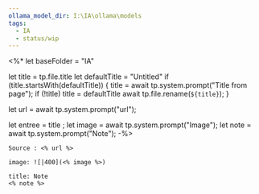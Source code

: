 ```yaml
---
ollama_model_dir: I:\IA\ollama\models
tags:
  - IA
  - status/wip
---
```

<%*
  let baseFolder = "IA"

  let title = tp.file.title
  let defaultTitle = "Untitled"
  if (title.startsWith(defaultTitle)) {
    title = await tp.system.prompt("Title from page");
    if (!title) title = defaultTitle
    await tp.file.rename(`${title}`);
  } 

let url = await tp.system.prompt("url");

let entree = title ;
let image = await tp.system.prompt("Image");
let note = await tp.system.prompt("Note");
-%>
````ad-tip
Source : <% url %>

image: ![|400](<% image %>)

````

````ad-note
title: Note
<% note %> 

````

